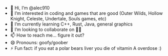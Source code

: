 - 👋 Hi, I’m @alec910
- 👀 I’m interested in coding and games that are good (Outer Wilds, Hollow Knight, Celeste, Undertale, Souls games, etc)
- 🌱 I’m currently learning C++, Rust, Java, general graphics
- 💞️ I’m looking to collaborate on 🤷‍♂️
- 📫 How to reach me... figure it out?
- 😄 Pronouns: goofy/goober
- ⚡ Fun fact: if you eat a polar bears liver you die of vitamin A overdose :)

<!---
alec910/alec910 is a ✨ special ✨ repository because its `README.md` (this file) appears on your GitHub profile.
You can click the Preview link to take a look at your changes.
--->
